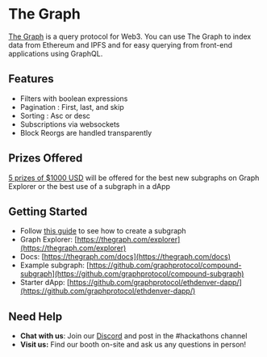 # The Graph

[The Graph](https://thegraph.com) is a query protocol for Web3. You can use The Graph to index data from Ethereum and IPFS and for easy querying from front-end applications using GraphQL.

## Features

-  Filters with boolean expressions
-  Pagination : First, last, and skip
-  Sorting : Asc or desc
-  Subscriptions via websockets
-  Block Reorgs are handled transparently

## Prizes Offered

[5 prizes of $1000 USD](https://github.com/ethberlinzwei/Bounties/issues/11) will be offered for the best new subgraphs on Graph Explorer or the best use of a subgraph in a dApp

## Getting Started

- Follow [this guide](https://thegraph.com/docs/define-a-subgraph) to see how to create a subgraph
- Graph Explorer: [https://thegraph.com/explorer](https://thegraph.com/explorer)
- Docs: [https://thegraph.com/docs](https://thegraph.com/docs)
- Example subgraph: [https://github.com/graphprotocol/compound-subgraph](https://github.com/graphprotocol/compound-subgraph)
- Starter dApp: [https://github.com/graphprotocol/ethdenver-dapp/](https://github.com/graphprotocol/ethdenver-dapp/)

## Need Help

- **Chat with us**: Join our [Discord](https://thegraph.com/discord) and post in the #hackathons channel
- **Visit us:** Find our booth on-site and ask us any questions in person!

